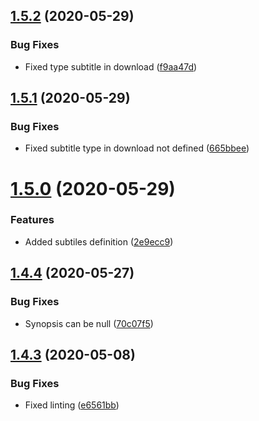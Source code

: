 ## [1.5.2](https://github.com/pct-org/mongo-models/compare/v1.5.1...v1.5.2) (2020-05-29)


### Bug Fixes

* Fixed type subtitle in download ([f9aa47d](https://github.com/pct-org/mongo-models/commit/f9aa47dd8a6fbd2c08a1a4c73ab572663c80e36a))



## [1.5.1](https://github.com/pct-org/mongo-models/compare/v1.5.0...v1.5.1) (2020-05-29)


### Bug Fixes

* Fixed subtitle type in download not defined ([665bbee](https://github.com/pct-org/mongo-models/commit/665bbeef0bf4c4f4818e69409bb3aaa6271f698f))



# [1.5.0](https://github.com/pct-org/mongo-models/compare/v1.4.4...v1.5.0) (2020-05-29)


### Features

* Added subtiles definition ([2e9ecc9](https://github.com/pct-org/mongo-models/commit/2e9ecc93e9e7b209642d0c95be420ae058fbecb0))



## [1.4.4](https://github.com/pct-org/mongo-models/compare/v1.4.3...v1.4.4) (2020-05-27)


### Bug Fixes

* Synopsis can be null ([70c07f5](https://github.com/pct-org/mongo-models/commit/70c07f5c9d17452fba788acc5b7703d2009e9e78))



## [1.4.3](https://github.com/pct-org/mongo-models/compare/v1.4.2...v1.4.3) (2020-05-08)


### Bug Fixes

* Fixed linting ([e6561bb](https://github.com/pct-org/mongo-models/commit/e6561bb8c5aea1745c839cd7df58eab7cf5f05a3))



